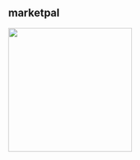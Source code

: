 ## marketpal

<a href="https://play.google.com/store/apps/details?id=com.unipi.students" rel="nofollow"><img src="https://user-images.githubusercontent.com/25327910/92142269-3db52c80-ee1c-11ea-845f-30af6c349cb5.png" width="250" align="left" style="max-width: 100%;"></a>

